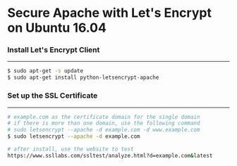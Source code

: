 # Secure Apache with Let's Encrypt on Ubuntu 16.04

<script type="text/javascript" src="../js/general.js"></script>

### Install Let's Encrypt Client
---

```bash
$ sudo apt-get -s update
$ sudo apt-get install python-letsencrypt-apache
```

### Set up the SSL Certificate
---

```bash
# example.com as the certificate domain for the single domain
# if there is more than one domain, use the following command
# sudo letsencrypt --apache -d example.com -d www.example.com
$ sudo letsencrypt --apache -d example.com
```

```bash
# after install, use the website to test
https://www.ssllabs.com/ssltest/analyze.html?d=example.com&latest
```


